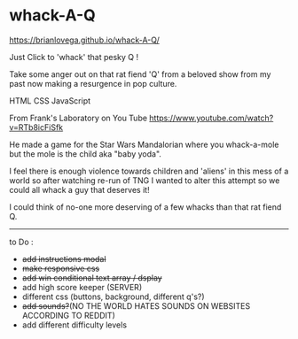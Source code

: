 # whack-A-Q

https://brianlovega.github.io/whack-A-Q/

Just Click to 'whack' that pesky Q !

Take some anger out on that rat fiend 'Q' from a beloved show from my past now making a resurgence in pop culture.

HTML CSS JavaScript

From Frank's Laboratory on You Tube
https://www.youtube.com/watch?v=RTb8icFiSfk

He made a game for the Star Wars Mandalorian where you whack-a-mole but the mole is the child aka "baby yoda".

I feel there is enough violence towards children and 'aliens' in this mess of a world so after watching  re-run of TNG I wanted to alter this attempt so we could all whack a guy that deserves it!

I could think of no-one more deserving of a few whacks than that rat fiend Q.

******

to Do :

- ~~add instructions modal~~
- ~~make responsive css~~
- ~~add win conditional text array / dsplay~~
- add high score keeper (SERVER)
- different css (buttons, background, different q's?)
- ~~add sounds?~~(NO THE WORLD HATES SOUNDS ON WEBSITES ACCORDING TO REDDIT)
- add different difficulty levels
